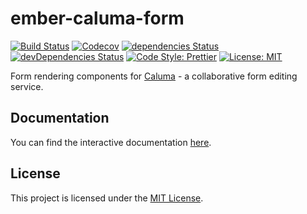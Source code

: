 # ember-caluma-form

[![Build Status](https://travis-ci.com/projectcaluma/ember-caluma-form.svg?branch=master)](https://travis-ci.com/projectcaluma/ember-caluma-form)
[![Codecov](https://codecov.io/gh/projectcaluma/ember-caluma-form/branch/master/graph/badge.svg)](https://codecov.io/gh/projectcaluma/ember-caluma-form)
[![dependencies Status](https://david-dm.org/projectcaluma/ember-caluma-form/status.svg)](https://david-dm.org/projectcaluma/ember-caluma-form)
[![devDependencies Status](https://david-dm.org/projectcaluma/ember-caluma-form/dev-status.svg)](https://david-dm.org/projectcaluma/ember-caluma-form?type=dev)
[![Code Style: Prettier](https://img.shields.io/badge/code_style-prettier-ff69b4.svg)](https://github.com/prettier/prettier)
[![License: MIT](https://img.shields.io/badge/License-MIT-blue.svg)](https://opensource.org/licenses/MIT)

Form rendering components for [Caluma](https://projectcaluma.github.io) - a
collaborative form editing service.

## Documentation

You can find the interactive documentation [here](https://projectcaluma.github.io/ember-caluma-form).

## License

This project is licensed under the [MIT License](LICENSE.md).
